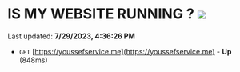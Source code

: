# IS MY WEBSITE RUNNING ? [![](https://img.shields.io/static/v1?label=Sponsor&message=%E2%9D%A4&logo=GitHub&color=%23fe8e86)](https://github.com/sponsors/<username>)

Last updated: **7/29/2023, 4:36:26 PM**

- `GET` [https://youssefservice.me](https://youssefservice.me) - **Up** (848ms)
